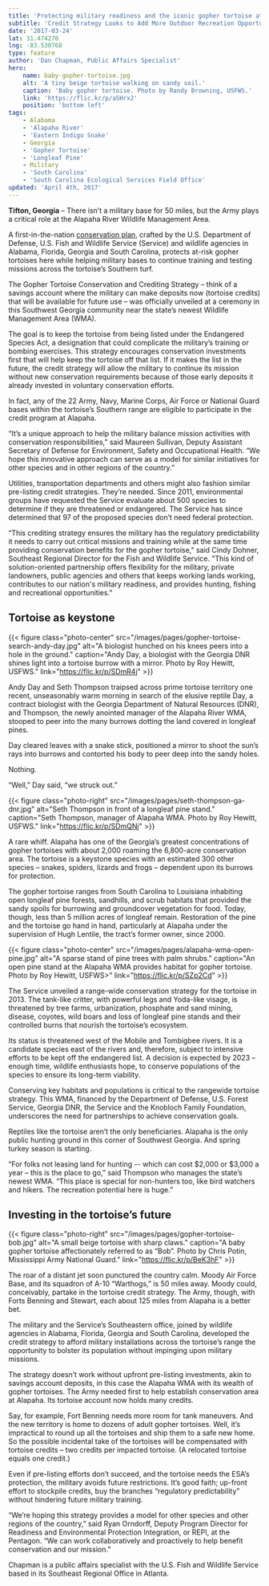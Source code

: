 ```yaml
---
title: 'Protecting military readiness and the iconic gopher tortoise at the same time'
subtitle: 'Credit Strategy Looks to Add More Outdoor Recreation Opportunities'
date: '2017-03-24'
lat: 31.474270
lng: -83.530768
type: feature
author: 'Dan Chapman, Public Affairs Specialist'
hero:
    name: baby-gopher-tortoise.jpg
    alt: 'A tiny beige tortoise walking on sandy soil.'
    caption: 'Baby gopher tortoise. Photo by Randy Browning, USFWS.'
    link: 'https://flic.kr/p/a5Hrx2'
    position: 'bottom left'
tags:
    - Alabama
    - 'Alapaha River'
    - 'Eastern Indigo Snake'
    - Georgia
    - 'Gopher Tortoise'
    - 'Longleaf Pine'
    - Military
    - 'South Carolina'
    - 'South Carolina Ecological Services Field Office'
updated: 'April 4th, 2017'
---
```


**Tifton, Georgia** – There isn’t a military base for 50 miles, but the Army plays a critical role at the Alapaha River Wildlife Management Area.

A first-in-the-nation [conservation plan](/pdf/strategy/gopher-tortoise-conservation-and-crediting-strategy-department-of-defense.pdf), crafted by the U.S. Department of Defense, U.S. Fish and Wildlife Service (Service) and wildlife agencies in Alabama, Florida, Georgia and South Carolina, protects at-risk gopher tortoises here while helping military bases to continue training and testing missions across the tortoise’s Southern turf.

The Gopher Tortoise Conservation and Crediting Strategy – think of a savings account where the military can make deposits now (tortoise credits) that will be available for future use – was officially unveiled at a ceremony in this Southwest Georgia community near the state’s newest Wildlife Management Area (WMA).

The goal is to keep the tortoise from being listed under the Endangered Species Act, a designation that could complicate the military’s training or bombing exercises.  This strategy encourages conservation investments first that will help keep the tortoise off that list.  If it makes the list in the future, the credit strategy will allow the military to continue its mission without new conservation requirements because of those early deposits it already invested in voluntary conservation efforts.  

In fact, any of the 22 Army, Navy, Marine Corps, Air Force or National Guard bases within the tortoise’s Southern range are eligible to participate in the credit program at Alapaha.

“It’s a unique approach to help the military balance mission activities with conservation responsibilities,” said Maureen Sullivan, Deputy Assistant Secretary of Defense for Environment, Safety and Occupational Health. “We hope this innovative approach can serve as a model for similar initiatives for other species and in other regions of the country.”

Utilities, transportation departments and others might also fashion similar pre-listing credit strategies. They’re needed. Since 2011, environmental groups have requested the Service evaluate about 500 species to determine if they are threatened or endangered. The Service has since determined that 97 of the proposed species don’t need federal protection.

“This crediting strategy ensures the military has the regulatory predictability it needs to carry out critical missions and training while at the same time providing conservation benefits for the gopher tortoise," said Cindy Dohner, Southeast Regional Director for the Fish and Wildlife Service.  "This kind of solution-oriented partnership offers flexibility for the military, private landowners, public agencies and others that keeps working lands working, contributes to our nation's military readiness, and provides hunting, fishing and recreational opportunities."

## Tortoise as keystone

{{< figure class="photo-center" src="/images/pages/gopher-tortoise-search-andy-day.jpg" alt="A biologist hunched on his knees peers into a hole in the ground." caption="Andy Day, a biologist with the Georgia DNR shines light into a tortoise burrow with a mirror. Photo by Roy Hewitt, USFWS." link="https://flic.kr/p/SDmR4j" >}}

Andy Day and Seth Thompson traipsed across prime tortoise territory one recent, unseasonably warm morning in search of the elusive reptile Day, a contract biologist with the Georgia Department of Natural Resources (DNR), and Thompson, the newly anointed manager of the Alapaha River WMA, stooped to peer into the many burrows dotting the land covered in longleaf pines.

Day cleared leaves with a snake stick, positioned a mirror to shoot the sun’s rays into burrows and contorted his body to peer deep into the sandy holes.

Nothing.

“Well,” Day said, “we struck out.”

{{< figure class="photo-right" src="/images/pages/seth-thompson-ga-dnr.jpg" alt="Seth Thompson in front of a longleaf pine stand." caption="Seth Thompson, manager of Alapaha WMA. Photo by Roy Hewitt, USFWS." link="https://flic.kr/p/SDmQNj" >}}

A rare whiff. Alapaha has one of the Georgia’s greatest concentrations of gopher tortoises with about 2,000 roaming the 6,800-acre conservation area. The tortoise is a keystone species with an estimated 300 other species – snakes, spiders, lizards and frogs – dependent upon its burrows for protection.

The gopher tortoise ranges from South Carolina to Louisiana inhabiting open longleaf pine forests, sandhills, and scrub habitats that provided the sandy spoils for burrowing and groundcover vegetation for food.  Today, though, less than 5 million acres of longleaf remain. Restoration of the pine and the tortoise go hand in hand, particularly at Alapaha under the supervision of Hugh Lentile, the tract’s former owner, since 2000.

{{< figure class="photo-center" src="/images/pages/alapaha-wma-open-pine.jpg" alt="A sparse stand of pine trees with palm shrubs." caption="An open pine stand at the Alapaha WMA provides habitat for gopher tortoise. Photo by Roy Hewitt, USFWS>" link="https://flic.kr/p/SZp2Cd" >}}

The Service unveiled a range-wide conservation strategy for the tortoise in 2013. The tank-like critter, with powerful legs and Yoda-like visage, is threatened by tree farms, urbanization, phosphate and sand mining, disease, coyotes, wild boars and loss of longleaf pine stands and their controlled burns that nourish the tortoise’s ecosystem.

Its status is threatened west of the Mobile and Tombigbee rivers. It is a candidate species east of the rivers and, therefore, subject to intensive efforts to be kept off the endangered list. A decision is expected by 2023 – enough time, wildlife enthusiasts hope, to conserve populations of the species to ensure its long-term viability.

Conserving key habitats and populations is critical to the rangewide tortoise strategy. This WMA, financed by the Department of Defense, U.S. Forest Service, Georgia DNR, the  Service and the Knobloch Family Foundation, underscores the need for partnerships to achieve conservation goals.

Reptiles like the tortoise aren’t the only beneficiaries. Alapaha is the only public hunting ground in this corner of Southwest Georgia. And spring turkey season is starting.

“For folks not leasing land for hunting -- which can cost $2,000 or $3,000 a year – this is the place to go,” said Thompson who manages the state’s newest WMA. “This place is special for non-hunters too, like bird watchers and hikers. The recreation potential here is huge.”

## Investing in the tortoise’s future

{{< figure class="photo-right" src="/images/pages/gopher-tortoise-bob.jpg" alt="A small beige tortoise with sharp claws." caption="A baby gopher tortoise affectionately referred to as “Bob”. Photo by Chris Potin, Mississippi Army National Guard." link="https://flic.kr/p/BeK3hF" >}}

The roar of a distant jet soon punctured the country calm. Moody Air Force Base, and its squadron of A-10 “Warthogs,” is 50 miles away. Moody could, conceivably, partake in the tortoise credit strategy. The Army, though, with Forts Benning and Stewart, each about 125 miles from Alapaha is a better bet.

The military and the Service’s Southeastern office, joined by wildlife agencies in Alabama, Florida, Georgia and South Carolina, developed the credit strategy to afford military installations across the tortoise’s range the opportunity to bolster its population without impinging upon military missions.

The strategy doesn’t work without upfront pre-listing investments, akin to savings account deposits, in this case the Alapaha WMA with its wealth of gopher tortoises. The Army needed first to help establish conservation area at Alapaha. Its tortoise account now holds many credits.

Say, for example, Fort Benning needs more room for tank maneuvers. And the new territory is home to dozens of adult gopher tortoises. Well, it’s impractical to round up all the tortoises and ship them to a safe new home. So the possible incidental take of the tortoises will be compensated with tortoise credits – two credits per impacted tortoise. (A relocated tortoise equals one credit.)

Even if pre-listing efforts don’t succeed, and the tortoise needs the ESA’s protection, the military avoids future restrictions. It’s good faith; up-front effort to stockpile credits, buy the branches “regulatory predictability” without hindering future military training.

“We’re hoping this strategy provides a model for other species and other regions of the country,” said Ryan Orndorff, Deputy Program Director for Readiness and Environmental Protection Integration, or REPI, at the Pentagon. “We can work collaboratively and proactively to help benefit conservation and our mission.”  

Chapman is a public affairs specialist with the U.S. Fish and Wildlife Service based in its Southeast Regional Office in Atlanta.
